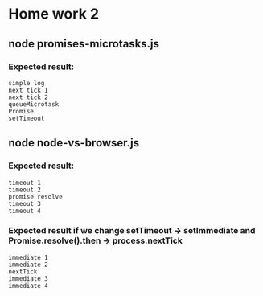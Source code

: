 # Home work 2

## node promises-microtasks.js

### ​Expected result:

    simple log
    next tick 1
    next tick 2
    queueMicrotask
    Promise
    setTimeout

## node node-vs-browser.js

### Expected result:

    timeout 1
    timeout 2
    promise resolve
    timeout 3
    timeout 4

### Expected result if we change setTimeout -> setImmediate​ and Promise.resolve().then -> process.nextTick

    immediate 1
    immediate 2
    nextTick
    immediate 3
    immediate 4

